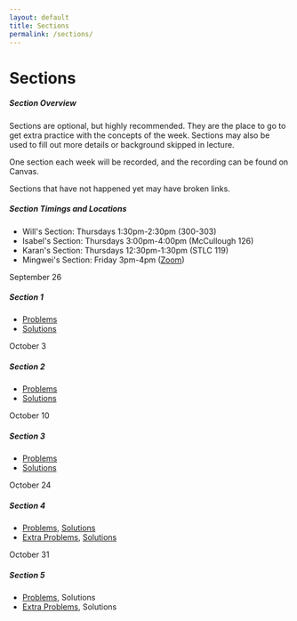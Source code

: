```yaml
---
layout: default
title: Sections
permalink: /sections/
---
```


# Sections

<div class="panel">
<h5 class="card-title">Section Overview</h5>
<p class="card-text">
Sections are optional, but highly recommended.  They are the place to go to get extra practice with the concepts of the week.
Sections may also be used to fill out more details or background skipped in lecture.
</p>
<p class="card-text">
One section each week will be recorded, and the recording can be found on Canvas.
</p>
<p class="card-text">
Sections that have not happened yet may have broken links.
</p>
<h5 class="card-title">Section Timings and Locations</h5>
<ul>
<li> Will's Section: Thursdays 1:30pm-2:30pm (300-303) </li>
<li> Isabel's Section: Thursdays 3:00pm-4:00pm (McCullough 126) </li>
<li> Karan's Section: Thursdays 12:30pm-1:30pm (STLC 119) </li>
<li> Mingwei's Section: Friday 3pm-4pm (<a href="https://stanford.zoom.us/j/95722852617?pwd=fxZj0VJoCp7eB9GWehz31asNa1IWxP.1">Zoom</a>) </li>
</ul>
</div>

<div class="card mb-4">
  <div class="card-header">
    September 26
  </div>
  <div class="card-body">
    <h5 class="card-title">Section 1</h5>
    <p class="card-text">
	<ul>
	<li> <a href="/assets/sections/worksheets/Section-1-Worksheet.pdf">Problems</a> </li>
  <li> <a href="/assets/sections/solutions/Section-1-Solutions.pdf">Solutions</a> </li>
	</ul>
</p>
  </div>
</div>

<div class="card mb-4">
  <div class="card-header">
    October 3
  </div>
  <div class="card-body">
    <h5 class="card-title">Section 2</h5>
    <p class="card-text">
	<ul>
	<li> <a href="/assets/sections/worksheets/Section-2-Worksheet.pdf">Problems</a> </li>
  <li> <a href="/assets/sections/solutions/Section-2-Solutions.pdf"> Solutions</a> </li>
	</ul>
</p>
  </div>
</div>

<div class="card mb-4">
  <div class="card-header">
    October 10
  </div>
  <div class="card-body">
    <h5 class="card-title">Section 3</h5>
    <p class="card-text">
	<ul>
	<li> <a href="/assets/sections/worksheets/Section-3-Worksheet.pdf">Problems</a> </li>
  <li> <a href="/assets/sections/solutions/Section-3-Solutions.pdf">Solutions</a> </li>
	</ul>
</p>
  </div>
</div>

<div class="card mb-4">
  <div class="card-header">
    October 24
  </div>
  <div class="card-body">
    <h5 class="card-title">Section 4</h5>
    <p class="card-text">
	<ul>
	<li> <a href="/assets/sections/worksheets/Section-4-Worksheet.pdf">Problems</a>, <a href="/assets/sections/solutions/Section-4-Solutions.pdf"> Solutions</a> </li>
	<li> <a href="/assets/sections/worksheets/Section-4-Extra-Worksheet.pdf">Extra Problems</a>, <a href="/assets/sections/solutions/Section-4-Extra-Solutions.pdf"> Solutions</a> </li>
	</ul>
</p>
  </div>
</div>

<div class="card mb-4">
  <div class="card-header">
    October 31
  </div>
  <div class="card-body">
    <h5 class="card-title">Section 5</h5>
    <p class="card-text">
	<ul>
	<li> <a href="/assets/sections/worksheets/Section-5-Worksheet.pdf">Problems</a>, Solutions </li>
	<li> <a href="/assets/sections/worksheets/Section-5-Extra-Worksheet.pdf">Extra Problems</a>, Solutions </li>
	</ul>
</p>
  </div>
</div>
